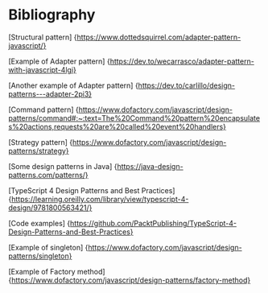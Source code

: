 # Bibliography

[Structural pattern] {https://www.dottedsquirrel.com/adapter-pattern-javascript/}

[Example of Adapter pattern] {https://dev.to/wecarrasco/adapter-pattern-with-javascript-4lgi}

[Another example of Adapter pattern] {https://dev.to/carlillo/design-patterns---adapter-2pi3}

[Command pattern] {https://www.dofactory.com/javascript/design-patterns/command#:~:text=The%20Command%20pattern%20encapsulates%20actions,requests%20are%20called%20event%20handlers}

[Strategy pattern] {https://www.dofactory.com/javascript/design-patterns/strategy}

[Some design patterns in Java] {https://java-design-patterns.com/patterns/}

[TypeScript 4 Design Patterns and Best Practices] {https://learning.oreilly.com/library/view/typescript-4-design/9781800563421/}

[Code examples] {https://github.com/PacktPublishing/TypeScript-4-Design-Patterns-and-Best-Practices}

[Example of singleton] {https://www.dofactory.com/javascript/design-patterns/singleton}

[Example of Factory method] {https://www.dofactory.com/javascript/design-patterns/factory-method}
